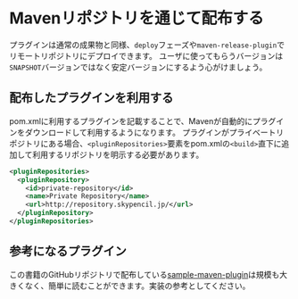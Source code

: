 # Mavenリポジトリを通じて配布する

プラグインは通常の成果物と同様、`deploy`フェーズや`maven-release-plugin`でリモートリポジトリにデプロイできます。
ユーザに使ってもらうバージョンは`SNAPSHOT`バージョンではなく安定バージョンにするよう心がけましょう。

## 配布したプラグインを利用する

pom.xmlに利用するプラグインを記載することで、Mavenが自動的にプラグインをダウンロードして利用するようになります。
プラグインがプライベートリポジトリにある場合、`<pluginRepositories>`要素をpom.xmlの`<build>`直下に追加して利用するリポジトリを明示する必要があります。

```xml
<pluginRepositories>
  <pluginRepository>
    <id>private-repository</id>
    <name>Private Repository</name>
    <url>http://repository.skypencil.jp/</url>
  </pluginRepository>
</pluginRepositories>
```

## 参考になるプラグイン

この書籍のGitHubリポジトリで配布している[sample-maven-plugin](https://github.com/KengoTODA/what-is-maven/tree/master/sample-maven-plugin)は規模も大きくなく、簡単に読むことができます。実装の参考としてください。
